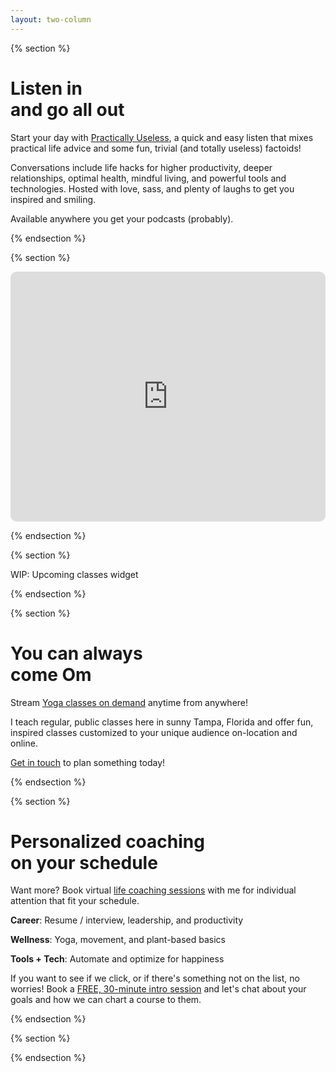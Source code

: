 ```yaml
---
layout: two-column
---
```


{% section %}

# Listen in <br> and go all out

Start your day with [Practically Useless](/podcast), a quick and easy listen that mixes practical life advice and some fun, trivial (and totally useless) factoids!

Conversations include life hacks for higher productivity, deeper relationships, optimal health, mindful living, and powerful tools and technologies. Hosted with love, sass, and plenty of laughs to get you inspired and smiling.

Available anywhere you get your podcasts (probably).

{% endsection %}

{% section %}

<div style="width: 100%; height: 400px; border-radius: 10px; overflow: hidden;"><iframe style="width: 100%; height: 100%;" frameborder="no" scrolling="no" seamless src="https://player.captivate.fm/show/f368b04e-dde4-47b9-84fc-116c56251601/"></iframe></div>

{% endsection %}

{% section %}

WIP: Upcoming classes widget

{% endsection %}

{% section %}

# You can always <br> come Om

Stream [Yoga classes on demand](/yoga) anytime from anywhere!

I teach regular, public classes here in sunny Tampa, Florida and offer fun, inspired classes customized to your unique audience on-location and online.

[Get in touch](mailto:yoga@cvburgess.com) to plan something today!

{% endsection %}

{% section %}

# Personalized coaching <br> on your schedule

Want more? Book virtual [life coaching sessions](/coaching) with me for individual attention that fit your schedule.

**Career**: Resume / interview, leadership, and productivity

**Wellness**: Yoga, movement, and plant-based basics

**Tools + Tech**: Automate and optimize for happiness

If you want to see if we click, or if there's something not on the list, no worries! Book a [FREE, 30-minute intro session](/coaching) and let's chat about your goals and how we can chart a course to them.

{% endsection %}

{% section %}

{% endsection %}